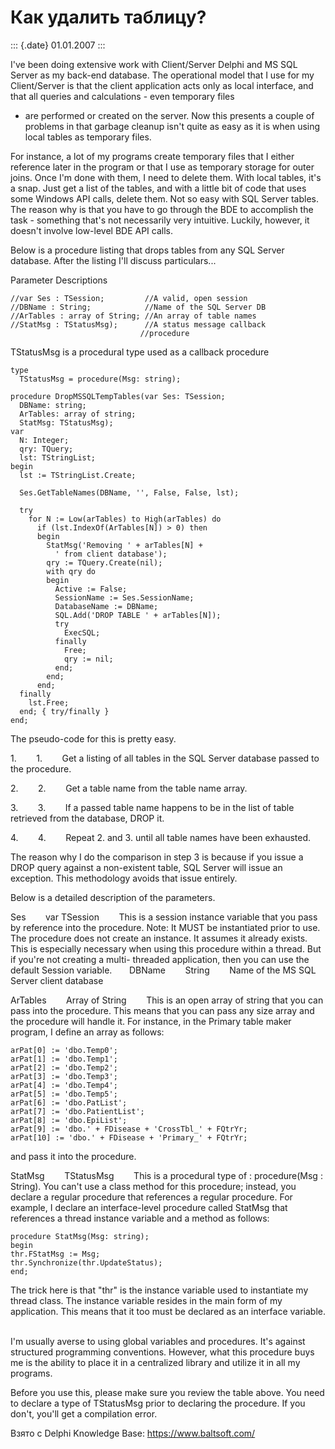 Как удалить таблицу?
====================

::: {.date}
01.01.2007
:::

I\'ve been doing extensive work with Client/Server Delphi and MS SQL
Server as my back-end database. The operational model that I use for my
Client/Server is that the client application acts only as local
interface, and that all queries and calculations - even temporary files
- are performed or created on the server. Now this presents a couple of
problems in that garbage cleanup isn\'t quite as easy as it is when
using local tables as temporary files.

For instance, a lot of my programs create temporary files that I either
reference later in the program or that I use as temporary storage for
outer joins. Once I\'m done with them, I need to delete them. With local
tables, it\'s a snap. Just get a list of the tables, and with a little
bit of code that uses some Windows API calls, delete them. Not so easy
with SQL Server tables. The reason why is that you have to go through
the BDE to accomplish the task - something that\'s not necessarily very
intuitive. Luckily, however, it doesn\'t involve low-level BDE API
calls.

Below is a procedure listing that drops tables from any SQL Server
database. After the listing I\'ll discuss particulars\...

Parameter Descriptions

    //var Ses : TSession;         //A valid, open session
    //DBName : String;            //Name of the SQL Server DB
    //ArTables : array of String; //An array of table names
    //StatMsg : TStatusMsg);      //A status message callback
                                 //procedure
     

TStatusMsg is a procedural type used as a callback procedure

    type
      TStatusMsg = procedure(Msg: string);
     
    procedure DropMSSQLTempTables(var Ses: TSession;
      DBName: string;
      ArTables: array of string;
      StatMsg: TStatusMsg);
    var
      N: Integer;
      qry: TQuery;
      lst: TStringList;
    begin
      lst := TStringList.Create;
     
      Ses.GetTableNames(DBName, '', False, False, lst);
     
      try
        for N := Low(arTables) to High(arTables) do
          if (lst.IndexOf(ArTables[N]) > 0) then
          begin
            StatMsg('Removing ' + arTables[N] +
              ' from client database');
            qry := TQuery.Create(nil);
            with qry do
            begin
              Active := False;
              SessionName := Ses.SessionName;
              DatabaseName := DBName;
              SQL.Add('DROP TABLE ' + arTables[N]);
              try
                ExecSQL;
              finally
                Free;
                qry := nil;
              end;
            end;
          end;
      finally
        lst.Free;
      end; { try/finally }
    end;

The pseudo-code for this is pretty easy.

1\.        1.        Get a listing of all tables in the SQL Server
database passed to the procedure.

2\.        2.        Get a table name from the table name array.

3\.        3.        If a passed table name happens to be in the list of
table retrieved from the database, DROP it.

4\.        4.        Repeat 2. and 3. until all table names have been
exhausted.

The reason why I do the comparison in step 3 is because if you issue a
DROP query against a non-existent table, SQL Server will issue an
exception. This methodology avoids that issue entirely.

Below is a detailed description of the parameters.

Ses        var TSession        This is a session instance variable that
you pass by reference into the procedure. Note: It MUST be instantiated
prior to use. The procedure does not create an instance. It assumes it
already exists. This is especially necessary when using this procedure
within a thread. But if you\'re not creating a multi- threaded
application, then you can use the default Session variable.       DBName
       String        Name of the MS SQL Server client database      

ArTables        Array of String        This is an open array of string
that you can pass into the procedure. This means that you can pass any
size array and the procedure will handle it. For instance, in the
Primary table maker program, I define an array as follows: 

    arPat[0] := 'dbo.Temp0';
    arPat[1] := 'dbo.Temp1';
    arPat[2] := 'dbo.Temp2';
    arPat[3] := 'dbo.Temp3';
    arPat[4] := 'dbo.Temp4';
    arPat[5] := 'dbo.Temp5';
    arPat[6] := 'dbo.PatList';
    arPat[7] := 'dbo.PatientList';
    arPat[8] := 'dbo.EpiList';
    arPat[9] := 'dbo.' + FDisease + 'CrossTbl_' + FQtrYr;
    arPat[10] := 'dbo.' + FDisease + 'Primary_' + FQtrYr;

and pass it into the procedure.      

StatMsg        TStatusMsg        This is a procedural type of :
procedure(Msg : String). You can\'t use a class method for this
procedure; instead, you declare a regular procedure that references a
regular procedure. For example, I declare an interface-level procedure
called StatMsg that references a thread instance variable and a method
as follows: 

    procedure StatMsg(Msg: string); 
    begin   
    thr.FStatMsg := Msg;   
    thr.Synchronize(thr.UpdateStatus); 
    end;  

The trick here is that \"thr\" is the instance variable used to
instantiate my thread class. The instance variable resides in the main
form of my application. This means that it too must be declared as an
interface variable.      

I\'m usually averse to using global variables and procedures. It\'s
against structured programming conventions. However, what this procedure
buys me is the ability to place it in a centralized library and utilize
it in all my programs.

Before you use this, please make sure you review the table above. You
need to declare a type of TStatusMsg prior to declaring the procedure.
If you don\'t, you\'ll get a compilation error.

Взято с Delphi Knowledge Base: <https://www.baltsoft.com/>
